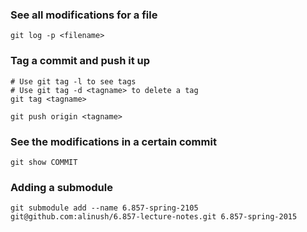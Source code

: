 ### See all modifications for a file

    git log -p <filename>

### Tag a commit and push it up

    # Use git tag -l to see tags
    # Use git tag -d <tagname> to delete a tag
    git tag <tagname>

    git push origin <tagname>


### See the modifications in a certain commit

    git show COMMIT

### Adding a submodule

    git submodule add --name 6.857-spring-2105 git@github.com:alinush/6.857-lecture-notes.git 6.857-spring-2015
